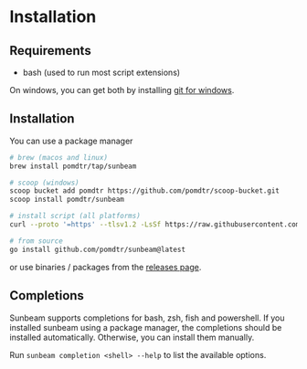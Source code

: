 # Installation

## Requirements

- bash (used to run most script extensions)

On windows, you can get both by installing [git for windows](https://gitforwindows.org/).

## Installation

You can use a package manager

```bash
# brew (macos and linux)
brew install pomdtr/tap/sunbeam

# scoop (windows)
scoop bucket add pomdtr https://github.com/pomdtr/scoop-bucket.git
scoop install pomdtr/sunbeam

# install script (all platforms)
curl --proto '=https' --tlsv1.2 -LsSf https://raw.githubusercontent.com/pomdtr/sunbeam/main/scripts/install-sunbeam.sh | sh

# from source
go install github.com/pomdtr/sunbeam@latest
```

or use binaries / packages from the [releases page](https://github.com/pomdtr/sunbeam/releases/latest).

## Completions

Sunbeam supports completions for bash, zsh, fish and powershell. If you installed sunbeam using a package manager, the completions should be installed automatically. Otherwise, you can install them manually.

Run `sunbeam completion <shell> --help` to list the available options.
